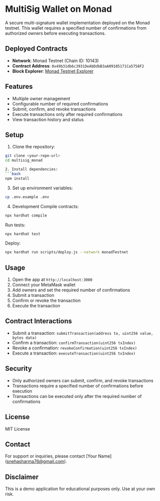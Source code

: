 # MultiSig Wallet on Monad

A secure multi-signature wallet implementation deployed on the Monad testnet. This wallet requires a specified number of confirmations from authorized owners before executing transactions.

## Deployed Contracts

- **Network**: Monad Testnet (Chain ID: 10143)
- **Contract Address**: `0x49b31db6c3931DeAbDdbB3aA09105171Ca5758F2`
- **Block Explorer**: [Monad Testnet Explorer](https://testnet-explorer.monad.xyz/)

## Features

- Multiple owner management
- Configurable number of required confirmations
- Submit, confirm, and revoke transactions
- Execute transactions only after required confirmations
- View transaction history and status

## Setup

1. Clone the repository:
```bash
git clone <your-repo-url>
cd multisig_monad

2. Install dependencies:
```bash
npm install
```

3. Set up environment variables:
```bash
cp .env.example .env
```

4. Development
Compile contracts:
```bash
npx hardhat compile
```
Run tests:
```bash
npx hardhat test
```
Deploy:
```bash
npx hardhat run scripts/deploy.js --network monadTestnet
```

## Usage

1. Open the app at `http://localhost:3000`
2. Connect your MetaMask wallet
3. Add owners and set the required number of confirmations
4. Submit a transaction
5. Confirm or revoke the transaction
6. Execute the transaction

## Contract Interactions

- Submit a transaction: `submitTransaction(address to, uint256 value, bytes data)`
- Confirm a transaction: `confirmTransaction(uint256 txIndex)`
- Revoke a confirmation: `revokeConfirmation(uint256 txIndex)`
- Execute a transaction: `executeTransaction(uint256 txIndex)`

## Security

- Only authorized owners can submit, confirm, and revoke transactions
- Transactions require a specified number of confirmations before execution
- Transactions can be executed only after the required number of confirmations

## License

MIT License

## Contact

For support or inquiries, please contact [Your Name] (snehasharma76@gmail.com).

## Disclaimer

This is a demo application for educational purposes only. Use at your own risk.
```
